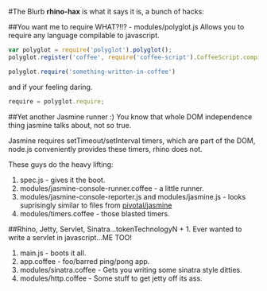 #The Blurb
**rhino-hax** is what it says it is, a bunch of hacks:

##You want me to require WHAT?!!? - modules/polyglot.js
Allows you to require any language compilable to javascript.

```javascript
var polyglot = require('polyglot').polyglot();
polyglot.register('coffee', require('coffee-script').CoffeeScript.compile);

polyglot.require('something-written-in-coffee')
```

and if your feeling daring.

```javascript
require = polyglot.require;
```

##Yet another Jasmine runner :)
You know that whole DOM independence thing jasmine talks about, not so true.

Jasmine requires setTimeout/setInterval timers, which are part of the DOM, node.js
conveniently provides these timers, rhino does not.

These guys do the heavy lifting:
1. spec.js - gives it the boot.
2. modules/jasmine-console-runner.coffee - a little runner.
3. modules/jasmine-console-reporter.js and modules/jasmine.js - looks suprisingly similar to files from [pivotal/jasmine](https://github.com/pivotal/jasmine)
4. modules/timers.coffee - those blasted timers.

##Rhino, Jetty, Servlet, Sinatra...tokenTechnologyN + 1.
Ever wanted to write a servlet in javascript...ME TOO!

1. main.js - boots it all.
2. app.coffee - foo/barred ping/pong app.
3. modules/sinatra.coffee - Gets you writing some sinatra style ditties.
4. modules/http.coffee - Some stuff to get jetty off its ass.

